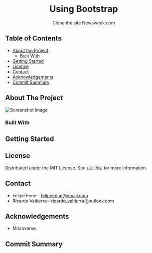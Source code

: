 <!--
*** Thanks for checking out this README Template. 
-->


<!-- PROJECT TITLE -->

<br />
<h1 align="center">Using Bootstrap</h1>
<p align="center">
    Clone the site Newsweek.com
    <br />
</p>


<!-- TABLE OF CONTENTS -->


## Table of Contents

* [About the Project](#about-the-project)
  * [Built With](#built-with)
* [Getting Started](#getting-started)
* [License](#license)
* [Contact](#contact)
* [Acknowledgements](#acknowledgements)
* [Commit Summary](#commit-summary)


<!-- ABOUT THE PROJECT -->
## About The Project

![Screenshot Image](assets/images/screenshot.png)




### Built With 





<!-- GETTING STARTED -->
## Getting Started




<!-- LICENSE -->
## License

Distributed under the MIT License. See `LICENSE` for more information.

<!-- CONTACT -->
## Contact
* Felipe Enne - felipeenne@gmail.com <br/>
* Ricardo Valtierra - ricardo_valtierra@outlook.com


<!-- ACKNOWLEDGEMENTS -->
## Acknowledgements

* Microverse.


<!-- COMMIT -->
## Commit Summary
